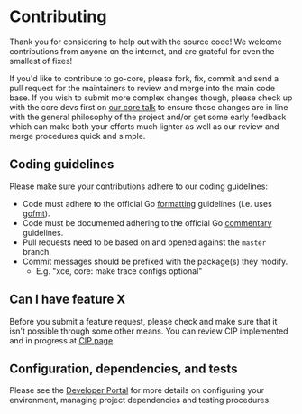 # Contributing

Thank you for considering to help out with the source code! We welcome
contributions from anyone on the internet, and are grateful for even the
smallest of fixes!

If you'd like to contribute to go-core, please fork, fix, commit and send a
pull request for the maintainers to review and merge into the main code base. If
you wish to submit more complex changes though, please check up with the core
devs first on [our core talk](https://coretalk.info) to
ensure those changes are in line with the general philosophy of the project
and/or get some early feedback which can make both your efforts much lighter as
well as our review and merge procedures quick and simple.

## Coding guidelines

Please make sure your contributions adhere to our coding guidelines:

 * Code must adhere to the official Go
[formatting](https://golang.org/doc/effective_go.html#formatting) guidelines
(i.e. uses [gofmt](https://golang.org/cmd/gofmt/)).
 * Code must be documented adhering to the official Go
[commentary](https://golang.org/doc/effective_go.html#commentary) guidelines.
 * Pull requests need to be based on and opened against the `master` branch.
 * Commit messages should be prefixed with the package(s) they modify.
   * E.g. "xce, core: make trace configs optional"

## Can I have feature X

Before you submit a feature request, please check and make sure that it isn't
possible through some other means. You can review CIP implemented and in
progress at [CIP page](https://cip.coreblockchain.cc).

## Configuration, dependencies, and tests

Please see the [Developer Portal](https://developer.coreblockchain.cc)
for more details on configuring your environment, managing project dependencies
and testing procedures.
